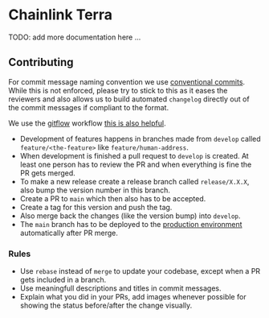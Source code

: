# Chainlink Terra 

TODO: add more documentation here ...

## Contributing

For commit message naming convention we use [conventional commits](https://www.conventionalcommits.org/). While this is not enforced, please try to stick to this as it eases the reviewers and also allows us to build automated `changelog` directly out of the commit messages if compliant to the format.

We use the [gitflow](https://danielkummer.github.io/git-flow-cheatsheet/) workflow [this is also helpful](https://gist.github.com/JamesMGreene/cdd0ac49f90c987e45ac).
* Development of features happens in branches made from `develop` called `feature/<the-feature>` like `feature/human-address`.
* When development is finished a pull request to `develop` is created. At least one person has to review the PR and when everything is fine the PR gets merged.
* To make a new release create a release branch called `release/X.X.X`, also bump the version number in this branch.
* Create a PR to `main` which then also has to be accepted.
* Create a tag for this version and push the tag.
* Also merge back the changes (like the version bump) into `develop`.
* The `main` branch has to be deployed to the [production environment]() automatically after PR merge.
  
### Rules
- Use `rebase` instead of `merge` to update your codebase, except when a PR gets included in a branch.
- Use meaningfull descriptions and titles in commit messages.
- Explain what you did in your PRs, add images whenever possible for showing the status before/after the change visually. 

